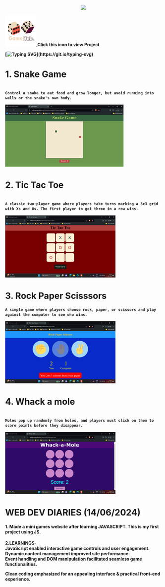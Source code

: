 

<p align="center">
 <img src="https://capsule-render.vercel.app/api?type=venom&height=150&color=BC943BFF&text=GameHub&textBg=false&fontColor=ffebef&animation=fadeIn"/>
</p>
<a href="https://aditiiprasad.github.io/GameHub/"><img src="images\Game.png" height="100" />  </a> <b>Click this icon to view Project<b>

[![Typing SVG](https://readme-typing-svg.demolab.com?font=Gloria+Hallelujah&pause=1000&color=BC943B&multiline=true&random=false&width=990&lines=Welcome+to+GameHub%2C+your+go-to+site+for+fun+and+addictive+mini-games+to+pass+the+time.;Dive+into+a+world+of+quick+entertainment+and+enjoy+a+variety+of+games+perfect+for+short+breaks!)](https://git.io/typing-svg)


# 1. Snake Game

```

Control a snake to eat food and grow longer, but avoid running into walls or the snake's own body.

```

<a href="https://aditiiprasad.github.io/GameHub/snake%20game/snake.html"><img src="images/s.png" height="200" />  </a>

# 2. Tic Tac Toe
 
```

A classic two-player game where players take turns marking a 3x3 grid with Xs and Os. The first player to get three in a row wins.

```
<a href="https://aditiiprasad.github.io/GameHub/TTT/TTT.html"><img src="images/t.png" height="200" />  </a>


# 3. Rock Paper Scisssors
 
 ```
A simple game where players choose rock, paper, or scissors and play against the computer to see who wins.

 ```
 <a href="https://aditiiprasad.github.io/GameHub/RPS/RPS.html"><img src="images/r.png" height="200" />  </a>


# 4. Whack a mole

```

Moles pop up randomly from holes, and players must click on them to score points before they disappear.

```
<a href="https://aditiiprasad.github.io/GameHub/WAM/wam.html"><img src="images/w.png" height="200" />  </a>


# WEB DEV DIARIES (14/06/2024)
<h4>
 1. Made a mini games website after learning JAVASCRIPT. This is my first project using JS.
 
</h4>
 <h4>2.LEARNINGS-
 <BR>
  JavaScript enabled interactive game controls and user engagement.
    <BR>
Dynamic content management improved site performance.
    <BR>
Event handling and DOM manipulation facilitated seamless game functionalities.
  <BR>

 Clean coding emphasized for an appealing interface & practical front-end experience.
 
 </H4>

